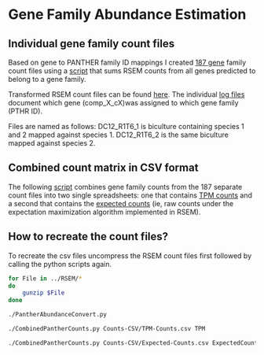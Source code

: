 Gene Family Abundance Estimation
================================

Individual gene family count files
----------------------------------

Based on gene to PANTHER family ID mappings I created [187 gene](https://github.com/bastodian/Dimensions/tree/master/Annotation/GeneFamily-Annotation/PantherAbundances/GeneFamilyCounts) family count files 
using a [script](https://github.com/bastodian/Dimensions/blob/master/Annotation/GeneFamily-Annotation/PantherAbundances/PantherAbundanceConvert.py) that sums RSEM counts from all genes predicted to belong to a gene family.

Transformed RSEM count files can be found [here](https://github.com/bastodian/Dimensions/tree/master/Annotation/GeneFamily-Annotation/PantherAbundances/GeneFamilyCounts).
The individual [log files](https://github.com/bastodian/Dimensions/tree/master/Annotation/GeneFamily-Annotation/PantherAbundances/GeneFamilyCounts/logs) document which gene (comp_X_cX)was assigned to which gene
family (PTHR ID).

Files are named as follows: DC12_R1T6_1 is biculture containing species 1 and 2
mapped against species 1. DC12_R1T6_2 is the same biculture mapped against species
2.

Combined count matrix in CSV format
----------------------------------

The following [script](https://github.com/bastodian/Dimensions/blob/master/Annotation/GeneFamily-Annotation/PantherAbundances/CombinedPantherCounts.py) combines gene family counts from the 187 separate count files 
into two single spreadsheets: one that contains [TPM counts](https://github.com/bastodian/Dimensions/blob/master/Annotation/GeneFamily-Annotation/PantherAbundances/Counts-CSV/TPM-Counts.csv) and a second that
contains the [expected counts](https://github.com/bastodian/Dimensions/blob/master/Annotation/GeneFamily-Annotation/PantherAbundances/Counts-CSV/Expected-Counts.csv) (ie, raw counts under the expectation maximization
algorithm implemented in RSEM).

How to recreate the count files?
--------------------------------

To recreate the csv files uncompress the RSEM count files first followed by calling the python
scripts again.

```bash
for File in ../RSEM/*
do
    gunzip $File
done

./PantherAbundanceConvert.py

./CombinedPantherCounts.py Counts-CSV/TPM-Counts.csv TPM

./CombinedPantherCounts.py Counts-CSV/Expected-Counts.csv ExpectedCount
```
